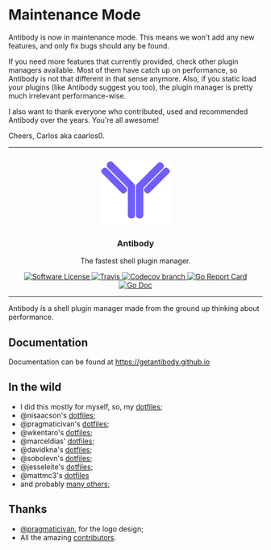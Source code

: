 # Maintenance Mode

Antibody is now in maintenance mode. This means we won't add any new features, and only
fix bugs should any be found.

If you need more features that currently provided, check other plugin managers available.
Most of them have catch up on performance, so Antibody is not that different in that sense anymore.
Also, if you static load your plugins (like Antibody suggest you too), the plugin manager is pretty much irrelevant performance-wise.

I also want to thank everyone who contributed, used and recommended Antibody over the years. You're all awesome!

Cheers,
Carlos aka caarlos0.

---

<p align="center">
  <img alt="GoReleaser Logo" src="logo.png" height="140" />
  <h3 align="center">Antibody</h3>
  <p align="center">The fastest shell plugin manager.</p>
  <p align="center">
    <a href="/LICENSE.md">
      <img alt="Software License" src="https://img.shields.io/badge/license-MIT-brightgreen.svg?style=flat-square">
    </a>
    <a href="https://travis-ci.org/getantibody/antibody">
       <img alt="Travis" src="https://img.shields.io/travis/getantibody/antibody/master.svg?style=flat-square">
    </a>
    <a href="https://codecov.io/gh/getantibody/antibody">
      <img alt="Codecov branch" src="https://img.shields.io/codecov/c/github/getantibody/antibody/master.svg?style=flat-square">
    </a>
    <a href="https://goreportcard.com/report/github.com/getantibody/antibody">
      <img alt="Go Report Card" src="https://goreportcard.com/badge/github.com/getantibody/antibody?style=flat-square">
    </a>
    <a href="http://godoc.org/github.com/getantibody/antibody">
      <img alt="Go Doc" src="https://img.shields.io/badge/godoc-reference-blue.svg?style=flat-square">
    </a>
  </p>
</p>

---

Antibody is a shell plugin manager made from the ground up thinking about
performance.

## Documentation

Documentation can be found at https://getantibody.github.io

## In the wild

- I did this mostly for myself, so, my [dotfiles](https://github.com/caarlos0/dotfiles);
- @nisaacson's [dotfiles](https://github.com/nisaacson/dotfiles);
- @pragmaticivan's [dotfiles](https://github.com/pragmaticivan/dotfiles);
- @wkentaro's [dotfiles](https://github.com/wkentaro/dotfiles);
- @marceldias' [dotfiles](https://github.com/marceldiass/dotfiles);
- @davidkna's [dotfiles](https://github.com/davidkna/dotfiles);
- @sobolevn's [dotfiles](https://github.com/sobolevn/dotfiles);
- @jesseleite's [dotfiles](https://github.com/jesseleite/dotfiles);
- @mattmc3's [dotfiles](https://github.com/mattmc3/zdotdir/tree/antibody)
- and probably [many others](https://github.com/search?q=antibody&type=Code);

## Thanks

- [@pragmaticivan](https://github.com/pragmaticivan), for the logo design;
- All the amazing [contributors](https://github.com/getantibody/antibody/graphs/contributors).
